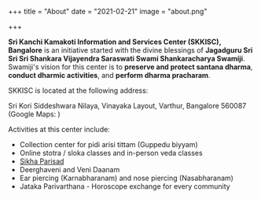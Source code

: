 +++
title = "About"
date = "2021-02-21"
image = "about.png"

+++

**Sri Kanchi  Kamakoti Information and Services Center (SKKISC), Bangalore** is an initiative started with the divine blessings of **Jagadguru Sri Sri Sri Shankara Vijayendra Saraswati Swami Shankaracharya Swamiji**. Swamiji's vision for this center is to **preserve and protect santana dharma**, **conduct dharmic activities**, and **perform dharma pracharam**.

SKKISC is located at the following address:

Sri Kori Siddeshwara Nilaya, Vinayaka Layout, Varthur, Bangalore 560087 (Google Maps: <url>)

Activities at this center include:

* Collection center for pidi arisi tittam (Guppedu biyyam)
* Online stotra / sloka classes and in-person veda classes
* [Sikha Parisad](https://sikhaparisad.org)
* Deerghaveni and Veni Daanam
* Ear piercing (Karnabharanam) and nose piercing (Nasabharanam)
* Jataka Parivarthana - Horoscope exchange for every community



